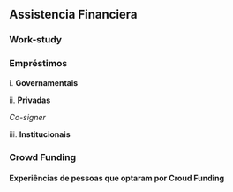 ## Assistencia Financiera

### Work-study
 
### Empréstimos

i. **Governamentais**

 
ii. **Privadas**


*Co-signer*

 
iii. **Institucionais**


### Crowd Funding

#### Experiências de pessoas  que optaram por Croud Funding

